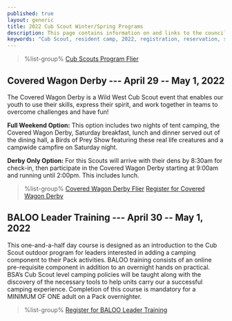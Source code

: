 ```yaml
---
published: true
layout: generic
title: 2022 Cub Scout Winter/Spring Programs
description: This page contains information on and links to the council website to register for spring 2022 programs at Camp Workcoeman.
keywords: "Cub Scout, resident camp, 2022, registration, reservation, spring programs"
---
```


> %list-group%
> <a href="{{ site.url }}/pdf/2021/cub-scouts-upcoming-events.pdf" class="list-group-item">Cub Scouts Program Flier</a>

## Covered Wagon Derby --- April 29 -- May 1, 2022

The Covered Wagon Derby is a Wild West Cub Scout event that enables our youth to use their skills, express their spirit, and work together in teams to overcome challenges and have fun!

**Full Weekend Option:** This option includes two nights of tent camping, the Covered Wagon Derby, Saturday breakfast, lunch and dinner served out of the dining hall, a Birds of Prey Show featuring these real life creatures and a campwide campfire on Saturday night.

**Derby Only Option:** For this Scouts will arrive with their dens by 8:30am for check-in, then participate in the Covered Wagon Derby starting at 9:00am and running until 2:00pm. This includes lunch.

> %list-group%
> <a href="{{ site.url }}/pdf/2022/2022-covered-wagon-derby-flier.pdf" class="list-group-item">Covered Wagon Derby Flier</a>
> <a href="https://scoutingevent.com/066-53028" class="list-group-item">Register for Covered Wagon Derby</a>

## BALOO Leader Training --- April 30 -- May 1, 2022

This one-and-a-half day course is designed as an introduction to the Cub Scout outdoor program for leaders interested in adding a camping component to their Pack activities. BALOO training consists of an online pre-requisite component in addition to an overnight hands on practical. BSA’s Cub Scout level camping policies will be taught along with the discovery of the necessary tools to help units carry our a successful camping experience. Completion of this course is mandatory for a MINIMUM OF ONE adult on a Pack overnighter.

> %list-group%
> <a href="https://scoutingevent.com/066-53028" class="list-group-item">Register for BALOO Leader Training</a>

